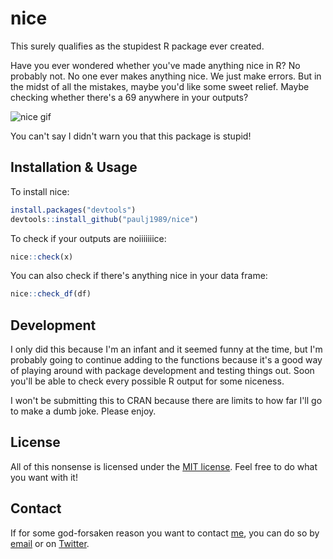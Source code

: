 # nice

This surely qualifies as the stupidest R package ever created.

Have you ever wondered whether you've made anything nice in R? No probably not. No one ever makes anything nice. We just make errors. But in the midst of all the mistakes, maybe you'd like some sweet relief. Maybe checking whether there's a 69 anywhere in your outputs?

![nice gif](https://media.giphy.com/media/1jkV5ifEE5EENHESRa/giphy.gif)

You can't say I didn't warn you that this package is stupid!

## Installation & Usage

To install nice:

```R
install.packages("devtools")
devtools::install_github("paulj1989/nice")
```

To check if your outputs are noiiiiiiice:

```R
nice::check(x)
```

You can also check if there's anything nice in your data frame:

```R
nice::check_df(df)
```

## Development

I only did this because I'm an infant and it seemed funny at the time, but I'm probably going to continue adding to the functions because it's a good way of playing around with package development and testing things out. Soon you'll be able to check every possible R output for some niceness.

I won't be submitting this to CRAN because there are limits to how far I'll go to make a dumb joke. Please enjoy.

## License

All of this nonsense is licensed under the [MIT license](LICENSE.md). Feel free to do what you want with it!

## Contact

If for some god-forsaken reason you want to contact [me](https://github.com/paulj1989), you can do so by [email](mailto:paul@paulrjohnson.net) or on [Twitter](https://twitter.com/paul_johnson89).

